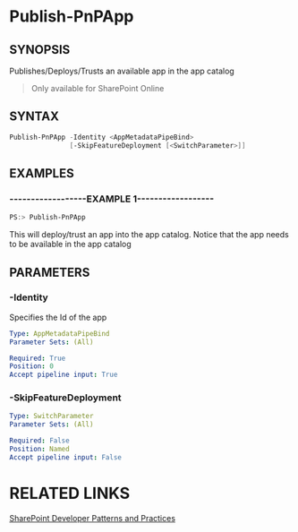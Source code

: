 # Publish-PnPApp

## SYNOPSIS
Publishes/Deploys/Trusts an available app in the app catalog

>Only available for SharePoint Online

## SYNTAX 

```powershell
Publish-PnPApp -Identity <AppMetadataPipeBind>
               [-SkipFeatureDeployment [<SwitchParameter>]]
```

## EXAMPLES

### ------------------EXAMPLE 1------------------
```powershell
PS:> Publish-PnPApp
```

This will deploy/trust an app into the app catalog. Notice that the app needs to be available in the app catalog

## PARAMETERS

### -Identity
Specifies the Id of the app

```yaml
Type: AppMetadataPipeBind
Parameter Sets: (All)

Required: True
Position: 0
Accept pipeline input: True
```

### -SkipFeatureDeployment


```yaml
Type: SwitchParameter
Parameter Sets: (All)

Required: False
Position: Named
Accept pipeline input: False
```

# RELATED LINKS

[SharePoint Developer Patterns and Practices](http://aka.ms/sppnp)